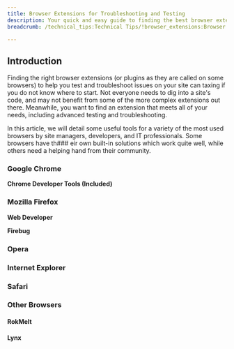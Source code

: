 ```yaml
---
title: Browser Extensions for Troubleshooting and Testing
description: Your quick and easy guide to finding the best browser extensions for troubleshooting.
breadcrumb: /technical_tips:Technical Tips/!browser_extensions:Browser Extensions

---
```


Introduction
----
Finding the right browser extensions (or plugins as they are called on some browsers) to help you test and troubleshoot issues on your site can taxing if you do not know where to start. Not everyone needs to dig into a site's code, and may not benefit from some of the more complex extensions out there. Meanwhile, you want to find an extension that meets all of your needs, including advanced testing and troubleshooting.

In this article, we will detail some useful tools for a variety of the most used browsers by site managers, developers, and IT professionals. Some browsers have th### eir own built-in solutions which work quite well, while others need a helping hand from their community.

### Google Chrome

**Chrome Developer Tools (Included)**


### Mozilla Firefox

**Web Developer**

**Firebug**


### Opera


### Internet Explorer


### Safari


### Other Browsers

#### RokMelt

#### Lynx

[firefoxwebdeveloper]: https://addons.mozilla.org/en-US/firefox/addon/web-developer/
[firebug]: https://addons.mozilla.org/en-US/firefox/addon/firebug/
[chromewebdeveloper]: https://chrome.google.com/webstore/detail/web-developer/bfbameneiokkgbdmiekhjnmfkcnldhhm
